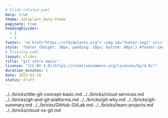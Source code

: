 ```yaml
---
# Slide-related yaml
marp: true
theme: dataplant_marp-theme
paginate: true
headingDivider: 
  - 1
  - 2
footer: '<a href="https://nfdi4plants.org"> <img id="footer-img1" src="../../images/DataPLANT_logo_square_bg_transparent.svg"> </a> <a href="https://ceplas.eu"><img id="footer-img2" src="../../images/CEPLAS_Icon.jpeg"></a><a href="https://creativecommons.org/licenses/by/4.0/"><img id="footer-img3" src="../../images/cc-by.svg"></a>'
style: 'footer {height: 30px; padding: 10px; bottom: 00px;} #footer-img1 {height: 30px; padding-left: 0px;} #footer-img2 {height: 30px; padding-left: 20px; opacity: 0.5;} #footer-img3 {height: 20px;padding-left: 20px;opacity: 0.5;}'
# Training yaml
layout: slides
title: "git intro basic"
license: "[CC-BY 4.0](https://creativecommons.org/licenses/by/4.0/)"
duration_minutes: 5
date: 2023-03-16
status: draft
---
```


../../bricks/title-git-concept-basic.md
../../bricks/cloud-services.md
../../bricks/git-and-git-platforms.md
../../bricks/git-why.md
../../bricks/git-summary.md
../../bricks/GitHub-GitLab.md
../../bricks/team-projects.md
../../bricks/cloud-vs-git.md